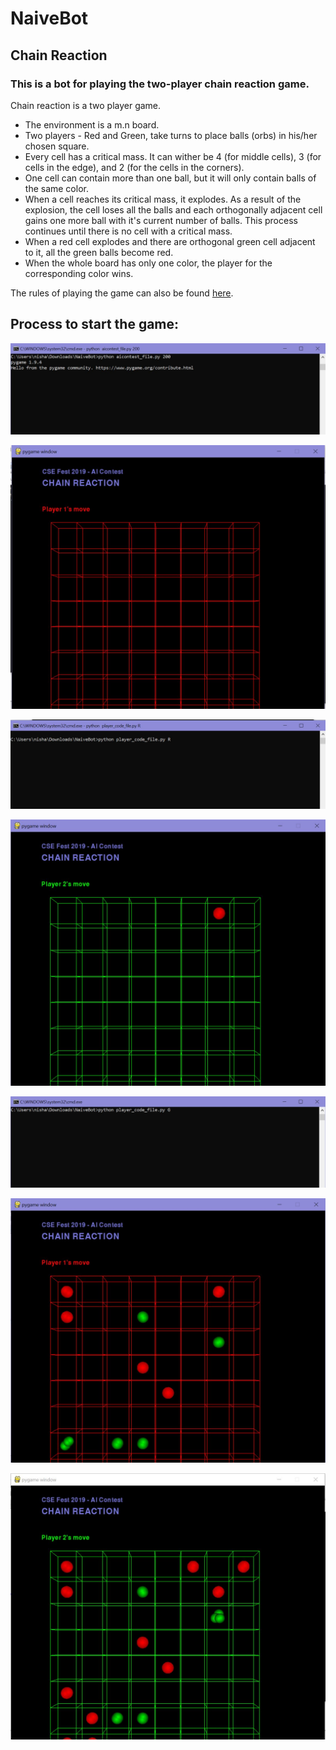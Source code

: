 # NaiveBot

## Chain Reaction

### This is a bot for playing the two-player chain reaction game. 

Chain reaction is a two player game. 
- The environment is a m.n board.
- Two players - Red and Green, take turns to place balls (orbs) in his/her chosen square.
- Every cell has a critical mass. It can wither be 4 (for middle cells), 3 (for cells in the edge), and 2 (for the cells in the corners).
- One cell can contain more than one ball, but it will only contain balls of the same color.
- When a cell reaches its critical mass, it explodes. As a result of the explosion, the cell loses all the balls and each orthogonally adjacent cell gains one more ball with it's current number of balls. This process continues until there is no cell with a critical mass.
- When a red cell explodes and there are orthogonal green cell adjacent to it, all the green balls become red.
- When the whole board has only one color, the player for the corresponding color wins.


The rules of playing the game can also be found [here](https://brilliant.org/wiki/chain-reaction-game/).

## Process to start the game:

![Starting the game](aigame1.JPG)

![initial board](aigame2.JPG)

![starting player 1](aigame3.JPG)

![board after starting player 1](aigame4.JPG)

![Starting player 2](aigame5.JPG)

![Board after starting player 2](aigame6.JPG)

![Mid game](aigame7.JPG)

